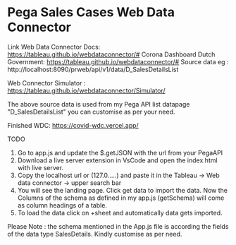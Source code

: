 # Pega Sales Cases Web Data Connector

Link Web Data Connector Docs: https://tableau.github.io/webdataconnector/#
Corona Dashboard Dutch Government: https://tableau.github.io/webdataconnector/#
Source data eg : http://localhost:8090/prweb/api/v1/data/D_SalesDetailsList 

Web Connector Simulator : https://tableau.github.io/webdataconnector/Simulator/

The above source data is used from my Pega API list datapage "D_SalesDetailsList" you can customise as per your need.

Finished WDC: https://covid-wdc.vercel.app/

TODO

1. Go to app.js and update the $.getJSON with the url from your PegaAPI 
2. Download a live server extension in VsCode and open the index.html with live server.
3. Copy the localhost url or (127.0.....) and paste it in the Tableau -> Web data connector -> upper search bar
4. You will see the landing page. Click get data to import the data. Now the Columns of the schema as defined in my app.js  (getSchema) will come as column headings of a table.
5. To load the data click on +sheet and automatically data gets imported.

Please Note : the schema mentioned in the App.js file is according the fields of the data type SalesDetails. Kindly customise as per need.


